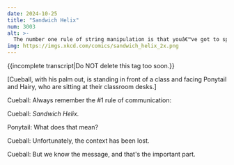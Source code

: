 ```yaml
---
date: 2024-10-25
title: "Sandwich Helix"
num: 3003
alt: >-
  The number one rule of string manipulation is that youâ€™ve got to specify your encodings.
img: https://imgs.xkcd.com/comics/sandwich_helix_2x.png
---
```

{{incomplete transcript|Do NOT delete this tag too soon.}}

[Cueball, with his palm out, is standing in front of a class and facing Ponytail and Hairy, who are sitting at their classroom desks.]

Cueball: Always remember the #1 rule of communication:

Cueball: *Sandwich Helix.*

Ponytail: What does that mean?

Cueball: Unfortunately, the context has been lost.

Cueball: But we know the message, and that's the important part.